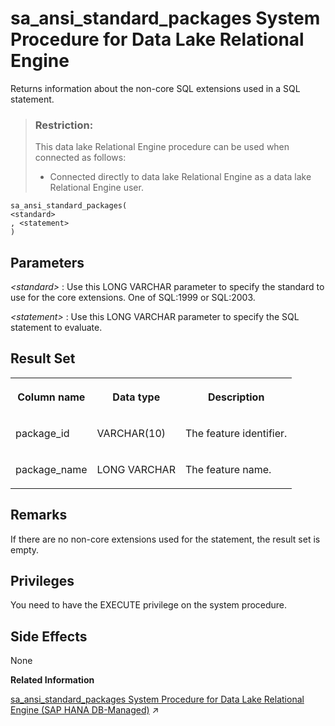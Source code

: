 <!-- loio3be553e66c5f1014ae7590829b8dfdbf -->

# sa\_ansi\_standard\_packages System Procedure for Data Lake Relational Engine

Returns information about the non-core SQL extensions used in a SQL statement.



> ### Restriction:  
> This data lake Relational Engine procedure can be used when connected as follows:
> 
> -   Connected directly to data lake Relational Engine as a data lake Relational Engine user.



```
sa_ansi_standard_packages(
<standard>
, <statement>
)
```



<a name="loio3be553e66c5f1014ae7590829b8dfdbf__sa_ansi_standard_packages_param1"/>

## Parameters

  *<standard\>* 
 :   Use this LONG VARCHAR parameter to specify the standard to use for the core extensions. One of SQL:1999 or SQL:2003.

   *<statement\>* 
 :   Use this LONG VARCHAR parameter to specify the SQL statement to evaluate.

 

<a name="loio3be553e66c5f1014ae7590829b8dfdbf__sa_ansi_standard_packages_resultset1"/>

## Result Set


<table>
<tr>
<th valign="top">

Column name



</th>
<th valign="top">

Data type



</th>
<th valign="top">

Description



</th>
</tr>
<tr>
<td valign="top">

package\_id



</td>
<td valign="top">

VARCHAR\(10\)



</td>
<td valign="top">

The feature identifier.



</td>
</tr>
<tr>
<td valign="top">

package\_name



</td>
<td valign="top">

LONG VARCHAR



</td>
<td valign="top">

The feature name.



</td>
</tr>
</table>



<a name="loio3be553e66c5f1014ae7590829b8dfdbf__sa_ansi_standard_packages_remarks1"/>

## Remarks

If there are no non-core extensions used for the statement, the result set is empty.



<a name="loio3be553e66c5f1014ae7590829b8dfdbf__section_o5p_mbj_snb"/>

## Privileges

You need to have the EXECUTE privilege on the system procedure.



<a name="loio3be553e66c5f1014ae7590829b8dfdbf__sa_ansi_standard_packages_sideeffects1"/>

## Side Effects

None

**Related Information**  


[sa_ansi_standard_packages System Procedure for Data Lake Relational Engine (SAP HANA DB-Managed)](https://help.sap.com/viewer/a898e08b84f21015969fa437e89860c8/2023_1_QRC/en-US/534a9382c24b4f368bf19a9e82500a72.html "Returns information about the non-core SQL extensions used in a SQL statement.") :arrow_upper_right:

